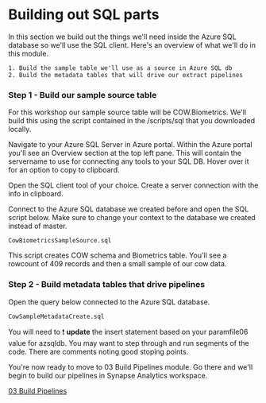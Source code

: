 # Building out SQL parts 
In this section we build out the things we'll need inside the Azure SQL database so we'll use the SQL client.  Here's an overview of what we'll do in this module.  
		
	1. Build the sample table we'll use as a source in Azure SQL db
	2. Build the metadata tables that will drive our extract pipelines


### Step 1 - Build our sample source table ###
For this workshop our sample source table will be COW.Biometrics.  We'll build this using the script contained in the /scripts/sql that you downloaded locally.  

Navigate to your Azure SQL Server in Azure portal. Within the Azure portal you'll see an Overview section at the top left pane. This will contain the servername to use for connecting any tools to your SQL DB. Hover over it for an option to copy to clipboard. 

Open the SQL client tool of your choice. Create a server connection with the info in clipboard.

Connect to the Azure SQL database we created before and open the SQL script below.  Make sure to change your context to the database we created instead of master.  

`CowBiometricsSampleSource.sql`

This script creates COW schema and Biometrics table.  You'll see a rowcount of 409 records and then a small sample of our cow data. 

### Step 2 - Build metadata tables that drive pipelines ###
Open the query below connected to the Azure SQL database.  

`CowSampleMetadataCreate.sql`

You will need to :heavy_exclamation_mark: **update** the insert statement based on your paramfile06 value for azsqldb.  You may want to step through and run segments of the code. There are comments noting good stoping points.  

You're now ready to move to 03 Build Pipelines module.  Go there and we'll begin to build our pipelines in Synapse Analytics workspace.  

[03 Build Pipelines](https://github.com/hfoley/lakehouse/tree/main/03%20Build%20Pipelines) 
